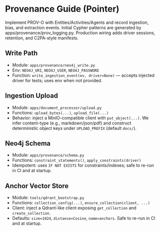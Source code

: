 # Provenance Guide (Pointer)

Implement PROV-O with Entities/Activities/Agents and record ingestion, bias, and extraction events.
Initial Cypher patterns are generated by apps/provenance/prov_logging.py.
Production wiring adds driver sessions, retention, and C2PA-style manifests.

## Write Path
- Module: `apps/provenance/neo4j_write.py`
- Env: `NEO4J_URI`, `NEO4J_USER`, `NEO4J_PASSWORD`
- Function: `write_ingestion_event(ev, driver=None)` — accepts injected driver for tests; uses env when not provided.

## Ingestion Upload
- Module: `apps/document_processor/upload.py`
- Functions: `upload_bytes(...)`, `upload_file(...)`
- Behavior: inject a MinIO-compatible client with `put_object(...)`. We infer content-type (e.g., markdown/json/pdf) and construct deterministic object keys under `UPLOAD_PREFIX` (default `docs/`).

## Neo4j Schema
- Module: `apps/provenance/schema.py`
- Functions: `constraint_statements()`, `apply_constraints(driver)`
- Idempotent: uses `IF NOT EXISTS` for constraints/indexes; safe to re-run in CI and at startup.

## Anchor Vector Store
- Module: `tools/qdrant_bootstrap.py`
- Functions: `collection_config(...)`, `ensure_collection(client, ...)`
- Client: inject a Qdrant-like client exposing `get_collection` and `create_collection`.
- Defaults: `size=1024`, `distance=Cosine`, `name=anchors`. Safe to re-run in CI and at startup.

